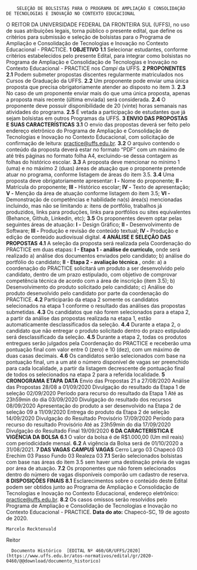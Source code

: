         SELEÇÃO DE BOLSISTAS PARA O PROGRAMA DE AMPLIAÇÃO E CONSOLIDAÇÃO DE TECNOLOGIAS E INOVAÇÃO NO CONTEXTO EDUCACIONAL  

 O REITOR DA UNIVERSIDADE FEDERAL DA FRONTEIRA SUL (UFFS), no uso de suas atribuições legais, torna público o presente edital, que define os critérios para submissão e seleção de bolsistas para o Programa de Ampliação e Consolidação de Tecnologias e Inovação no Contexto Educacional - PRACTICE.     **1 OBJETIVO**   **1.1**  Selecionar estudantes, conforme critérios estabelecidos pelo presente Edital, para integrar como bolsistas no Programa de Ampliação e Consolidação de Tecnologias e Inovação no Contexto Educacional - PRACTICE nos *Campi*  da UFFS.     **2 PROPONENTES**   **2.1**  Podem submeter propostas discentes regularmente matriculados nos Cursos de Graduação da UFFS.  **2.2**  Um proponente pode enviar uma única proposta que precisa obrigatoriamente atender ao disposto no item 3.  **2.3**  No caso de um proponente enviar mais do que uma única proposta, apenas a proposta mais recente (última enviada) será considerada.  **2.4**  O proponente deve possuir disponibilidade de 20 (vinte) horas semanais nas atividades do programa.  **2.5**  É vetada a participação de estudantes que já sejam bolsistas em outros Programas da UFFS.     **3 ENVIO DAS PROPOSTAS E SUAS CARACTERÍSTICAS**   **3.1**  O envio das propostas deverá ser feito pelo endereço eletrônico do Programa de Ampliação e Consolidação de Tecnologias e Inovação no Contexto Educacional, com solicitação de confirmação de leitura: practice@uffs.edu.br.  **3.2**  O arquivo contendo o conteúdo da proposta deverá estar no formato “PDF” com um máximo de até três páginas no formato folha A4, excluindo-se dessa contagem as folhas do histórico escolar.  **3.3**  A proposta deve mencionar no mínimo 1 (uma) e no máximo 2 (duas) áreas de atuação que o proponente pretende atuar no programa, conforme listagem de áreas do item 3.5.  **3.4**  Uma proposta deve obrigatoriamente apresentar:  **I -**  Nome do proponente;  **II -**  Matrícula do proponente;  **III -**  Histórico escolar;  **IV -**  Texto de apresentação;  **V -**  Menção da área de atuação conforme listagem do item 3.5;  **VI -**  Demonstração de competências e habilidade na(s) área(s) mencionadas incluindo, mas não se limitando a: itens de portfólio, trabalhos já produzidos, links para produções, links para portfólios ou sites equivalentes (Behance, Github, Linkedin, etc);  **3.5**  Os proponentes devem optar pelas seguintes áreas de atuação:  **I -**  Design Gráfico;  **II -**  Desenvolvimento de Software;  **III -**  Produção e revisão de conteúdo textual;  **IV -**  Produção e edição de conteúdo audiovisual digital.     **4 ANÁLISE E SELEÇÃO DAS PROPOSTAS**   **4.1**  A seleção da proposta será realizada pela Coordenação do PRACTICE em duas etapas:  **I - Etapa 1 - análise de currículo,**  onde será realizado a) análise dos documentos enviados pelo candidato; b) análise do portfólio do candidato;  **II - Etapa 2 - avaliação técnica** , onde: a) a coordenação do PRACTICE solicitará um produto a ser desenvolvido pelo candidato, dentro de um prazo estipulado, com objetivo de comprovar competência técnica de acordo com a área de inscrição (item 3.5); b) Desenvolvimento do produto solicitado pelo candidato; c) Análise do produto desenvolvido pelo candidato por parte da coordenação do PRACTICE.  **4.2**  Participarão da etapa 2 somente os candidatos selecionados na etapa 1 conforme o resultado das análises das propostas submetidas.  **4.3**  Os candidatos que não forem selecionados para a etapa 2, a partir da análise das propostas realizada na etapa 1, estão automaticamente desclassificados da seleção.  **4.4**  Durante a etapa 2, o candidato que não entregar o produto solicitado dentro do prazo estipulado será desclassificado da seleção.  **4.5**  Durante a etapa 2, todas os produtos entregues serão julgados pela Coordenação do PRACTICE e receberão uma pontuação final com valor entre 0 (zero) e 10 (dez), com um máximo de duas casas decimais.  **4.6**  Os candidatos serão selecionados com base na pontuação final, um a um até o número disponível de vagas ser preenchido para cada localidade, a partir da listagem decrescente de pontuação final de todos os selecionados na etapa 2 para a referida localidade.     **5 CRONOGRAMA**      **ETAPA**      **DATA**       Envio das Propostas   21 a 27/08/2020     Análise das Propostas   28/08 a 01/09/2020     Divulgação do resultado da Etapa 1 de seleção   02/09/2020     Período para recurso do resultado da Etapa 1   Até as 23h59min do dia 03/09/2020     Divulgação do resultado dos recursos   08/09/2020     Apresentação do produto a ser desenvolvido na Etapa 2 de seleção   09 a 11/09/2020     Entrega do produto da Etapa 2 de seleção   14/09/2020     Divulgação do Resultado Provisório   17/09/2020     Período para recurso do resultado Provisório   Até as 23h59min do dia 17/09/2020     Divulgação do Resultado Final   19/09/2020        **6 DA CARACTERÍSTICA E VIGÊNCIA DA BOLSA**   **6.1**  O valor da bolsa é de R$1.000,00 (Um mil reais) com periodicidade mensal.  **6.2**  A vigência da Bolsa será de 01/10/2020 a 31/08/2021.     **7 DAS VAGAS**       ***CAMPUS***       **VAGAS**       Cerro Largo   03     Chapecó   03     Erechim   03     Passo Fundo   03     Realeza   03     **7.1**  Serão selecionados bolsistas com base nas áreas do item 3.5 sem haver uma destinação prévia de vagas por área de atuação.  **7.2**  Os proponentes que não forem selecionados dentro do número de vagas disponíveis comporão um cadastro de reserva.     **8 DISPOSIÇÕES FINAIS**   **8.1**  Esclarecimentos sobre o conteúdo deste Edital podem ser obtidos junto ao Programa de Ampliação e Consolidação de Tecnologias e Inovação no Contexto Educacional, endereço eletrônico: practice@uffs.edu.br.  **8.2**  Os casos omissos serão resolvidos pelo Programa de Ampliação e Consolidação de Tecnologias e Inovação no Contexto Educacional - PRACTICE.        **Data do ato:** Chapecó-SC, 19 de agosto de 2020.   
 

    Marcelo Recktenvald   
 Reitor 

      Documento Histórico  [EDITAL Nº 460/GR/UFFS/2020](https://www.uffs.edu.br/atos-normativos/edital/gr/2020-0460/@@download/documento_historico)     
      